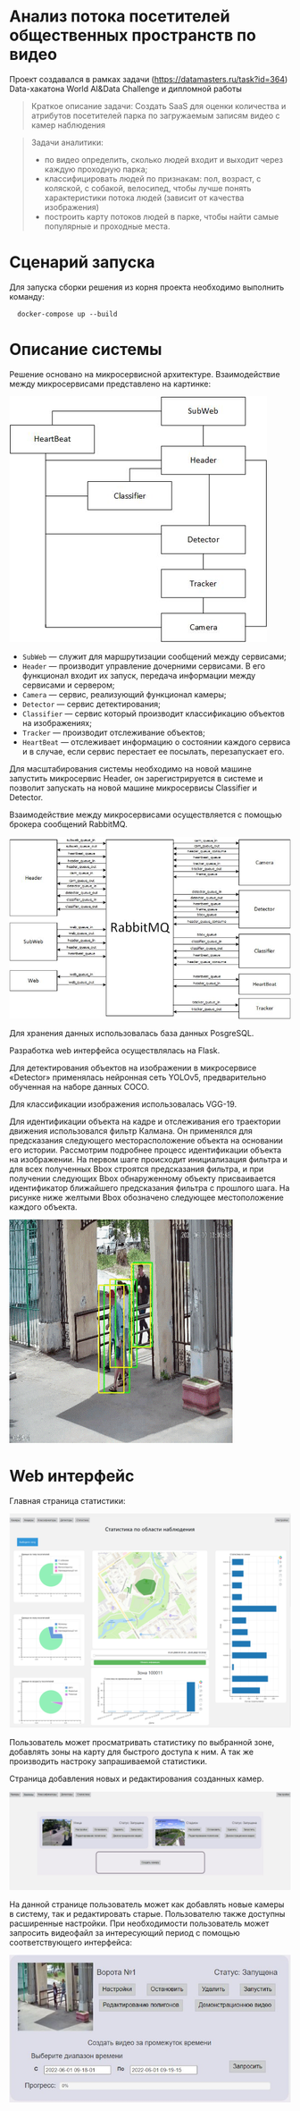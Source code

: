 # Анализ потока посетителей общественных пространств по видео

Проект создавался в рамках задачи (https://datamasters.ru/task?id=364) Data-хакатона World AI&Data Challenge и дипломной работы

> Краткое описание задачи: Создать SaaS для оценки количества и атрибутов посетителей парка по загружаемым записям видео с камер наблюдения

> Задачи аналитики:
> * по видео определить, сколько людей входит и выходит через каждую проходную парка;
> * классифицировать людей по признакам: пол, возраст, с коляской, с собакой, велосипед, чтобы лучше понять характеристики потока людей (зависит от качества изображения)
> * построить карту потоков людей в парке, чтобы найти самые популярные и проходные места.
# Сценарий запуска

Для запуска сборки решения из корня проекта необходимо выполнить команду:
```shell
  docker-compose up --build
```

# Описание системы

Решение основано на микросервисной архитектуре. Взаимодействие между микросервисами представлено на картинке:

![alt text](images/Architecture.jpg)

* `SubWeb`  —  служит для маршрутизации сообщений между сервисами;
* `Header` — производит управление дочерними сервисами. В его функционал входит их запуск, передача информации между сервисами и сервером;
* `Camera` — сервис, реализующий функционал камеры; 
* `Detector` — сервис детектирования;  
* `Classifier` — сервис который производит классификацию объектов на изображениях; 
* `Tracker` — производит отслеживание объектов;
* `HeartBeat` — отслеживает информацию о состоянии каждого сервиса и в случае, если сервис перестает ее посылать, перезапускает его.

Для масштабирования системы необходимо на новой машине запустить микросервис Header, 
он зарегистрируется в системе и позволит запускать на новой машине микросервисы Classifier и Detector.

Взаимодействие между микросервисами осуществляется с помощью брокера сообщений RabbitMQ. 

![alt text](images/RabbitMQ.jpg)

Для хранения данных использовалась база данных PosgreSQL.

Разработка web интерфейса осуществлялась на Flask.

Для детектирования объектов на изображении  в микросервисе «Detector» применялась нейронная сеть YOLOv5, предварительно обученная на наборе данных COCO.

Для классификации изображения использовалась VGG-19.

Для идентификации объекта на кадре и отслеживания его траектории движения использовался фильтр Калмана.
Он применялся для предсказания следующего месторасположение объекта на основании его истории. 
Рассмотрим подробнее процесс идентификации объекта на изображении. 
На первом шаге происходит инициализация фильтра и для всех полученных Bbox строятся предсказания фильтра, и при получении следующих Bbox 
обнаруженному объекту присваивается идентификатор ближайшего предсказания фильтра с прошлого шага.
На рисунке ниже желтыми Bbox обозначено следующее местоположение каждого объекта.

![alt text](images/Tracker.gif)


# Web интерфейс

Главная страница статистики:

![alt text](images/Statistics.png)

Пользователь может просматривать статистику по выбранной зоне, добавлять зоны на карту для быстрого доступа к ним.
А так же производить настроку запрашиваемой статистики.

Страница добавления новых и редактирования созданных камер.

![alt text](images/list_camers.JPG)

На данной странице пользователь может как добавлять новые камеры в систему, так и редактировать старые. 
Пользователю также доступны расширенные настройки. 
При необходимости пользователь может запросить видеофайл за интересующий период с помощью соответствующего интерфейса:

![alt text](images/get_video.JPG)

